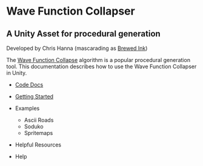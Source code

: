 ﻿# Wave Function Collapser
## A Unity Asset for procedural generation

Developed by Chris Hanna (mascarading as [Brewed Ink](https://cdhanna.github.io/brewedink/))

The [Wave Function Collapse](Wave-Function-Collapse) algorithm is a popular procedural generation tool. This documentation describes how to use the Wave Function Collapser in Unity. 

- [Code Docs](./CodeDocs/BrewedInk-WFC.md 'Code docs')
- [Getting Started](../../wiki/Getting-Started 'Getting Started')
- Examples
    - Ascii Roads
    - Soduko
    - Spritemaps

- Helpful Resources
- Help
